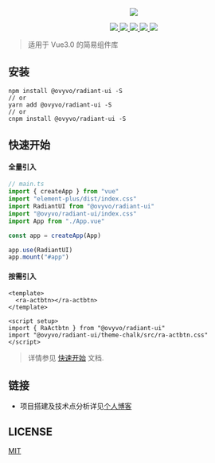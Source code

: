 <p align="center">
  <img src="https://ovyvo.github.io/radiant-ui/logo.png">
</p>

<p align="center">
  <a href="https://www.npmjs.com/package/@ovyvo/radiant-ui">
    <img src="https://img.shields.io/npm/v/@ovyvo/radiant-ui.svg">
  </a>
  <a href="https://www.npmjs.com/package/@ovyvo/radiant-ui">
    <img src="https://img.shields.io/badge/node-%20%3E%3D%2018-47c219" />
  </a>
  <a href="https://npmcharts.com/compare/@ovyvo/radiant-ui?minimal=true">
    <img src="https://img.shields.io/npm/dm/@ovyvo/radiant-ui.svg" />
  </a>
  <a href="LICENSE">
    <img src="https://img.shields.io/badge/License-MIT-yellow.svg">
  </a>
  <a href="COMMITIZEN">
    <img src="https://img.shields.io/badge/commitizen-friendly-brightgreen.svg">
  </a>
</p>

> 适用于 Vue3.0 的简易组件库

## 安装

```shell
npm install @ovyvo/radiant-ui -S
// or
yarn add @ovyvo/radiant-ui -S
// or
cnpm install @ovyvo/radiant-ui -S
```

## 快速开始

#### 全量引入

```javascript
// main.ts
import { createApp } from "vue"
import "element-plus/dist/index.css"
import RadiantUI from "@ovyvo/radiant-ui"
import "@ovyvo/radiant-ui/index.css"
import App from "./App.vue"

const app = createApp(App)

app.use(RadiantUI)
app.mount("#app")
```

#### 按需引入

```vue
<template>
  <ra-actbtn></ra-actbtn>
</template>

<script setup>
import { RaActbtn } from "@ovyvo/radiant-ui"
import "@ovyvo/radiant-ui/theme-chalk/src/ra-actbtn.css"
</script>
```

> 详情参见 [快速开始](https://ovyvo.github.io/radiant-ui/guide/start.html) 文档.

## 链接

- 项目搭建及技术点分析详见[个人博客](https://ovyvo.github.io/yanblog.github.io/)

## LICENSE

[MIT](LICENSE)
